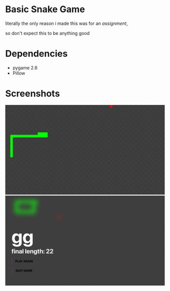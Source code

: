 # Basic Snake Game
literally the only reason i made this was for an *assignment*,

so don't expect this to be anything good

# Dependencies
- pygame 2.6
- Pillow

# Screenshots
![Game](screenshots/snake_2025-04-05_11-26-32.png)
![Death Screen](screenshots/snake_2025-04-05_11-23-57.png)